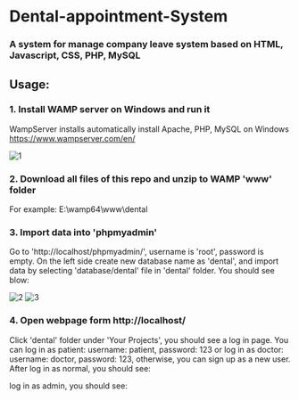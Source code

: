 # Dental-appointment-System

### A system for manage company leave system based on HTML, Javascript, CSS, PHP, MySQL

## Usage:

### 1. Install WAMP server on Windows and run it

WampServer installs automatically install Apache, PHP, MySQL on Windows
https://www.wampserver.com/en/

![1](https://user-images.githubusercontent.com/37478093/93093578-6cac8780-f6d3-11ea-9cbb-0a94754ed10c.png)

### 2. Download all files of this repo and unzip to WAMP 'www' folder

For example: E:\wamp64\www\dental

### 3. Import data into 'phpmyadmin'

Go to 'http://localhost/phpmyadmin/', username is 'root', password is empty. On the left side create new database name as 'dental', and import data by selecting 'database/dental' file in 'dental' folder. You should see blow:

![2](https://user-images.githubusercontent.com/37478093/93093580-6d451e00-f6d3-11ea-966e-24863a177de6.png)
![3](https://user-images.githubusercontent.com/37478093/93093581-6d451e00-f6d3-11ea-8ca0-e630ba1d4b1c.png)

### 4. Open webpage form http://localhost/

Click 'dental' folder under 'Your Projects', you should see a log in page. You can log in as patient: username: patient, password: 123 or log in as doctor: username: doctor, password: 123, otherwise, you can sign up as a new user. After log in as normal, you should see:



log in as admin, you should see:

